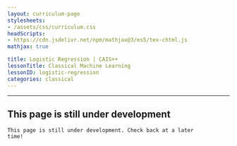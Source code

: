 ```yaml
---
layout: curriculum-page
stylesheets:
- /assets/css/curriculum.css
headScripts:
- https://cdn.jsdelivr.net/npm/mathjax@3/es5/tex-chtml.js
mathjax: true

title: Logistic Regression | CAIS++
lessonTitle: Classical Machine Learning
lessonID: logistic-regression
categories: classical
---
```

***
## This page is still under development
<code>This page is still under development. Check back at a later time!</code>